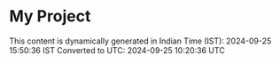# My Project

This content is dynamically generated in Indian Time (IST): 2024-09-25 15:50:36 IST
Converted to UTC: 2024-09-25 10:20:36 UTC

